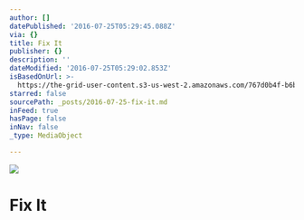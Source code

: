 ```yaml
---
author: []
datePublished: '2016-07-25T05:29:45.088Z'
via: {}
title: Fix It
publisher: {}
description: ''
dateModified: '2016-07-25T05:29:02.853Z'
isBasedOnUrl: >-
  https://the-grid-user-content.s3-us-west-2.amazonaws.com/767d0b4f-b6bf-48b8-ae50-184a27e2930e.jpg
starred: false
sourcePath: _posts/2016-07-25-fix-it.md
inFeed: true
hasPage: false
inNav: false
_type: MediaObject

---
```

![](https://the-grid-user-content.s3-us-west-2.amazonaws.com/767d0b4f-b6bf-48b8-ae50-184a27e2930e.jpg)

# Fix It